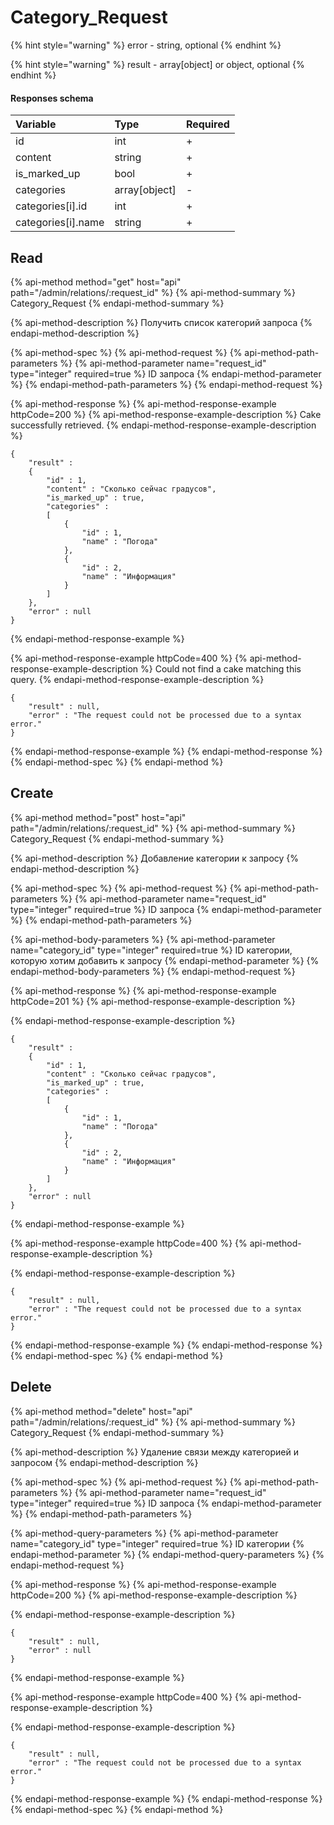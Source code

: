 # Category\_Request

{% hint style="warning" %}
error - string, optional
{% endhint %}

{% hint style="warning" %}
result - array\[object\] or object, optional
{% endhint %}

#### Responses schema

| Variable | Type | Required |
| :--- | :--- | :--- |
| id | int | + |
| content | string | + |
| is\_marked\_up | bool | + |
| categories | array\[object\] | - |
| categories\[i\].id | int | + |
| categories\[i\].name | string | + |

## Read

{% api-method method="get" host="api" path="/admin/relations/:request\_id" %}
{% api-method-summary %}
Category\_Request
{% endapi-method-summary %}

{% api-method-description %}
Получить список категорий запроса
{% endapi-method-description %}

{% api-method-spec %}
{% api-method-request %}
{% api-method-path-parameters %}
{% api-method-parameter name="request\_id" type="integer" required=true %}
ID запроса
{% endapi-method-parameter %}
{% endapi-method-path-parameters %}
{% endapi-method-request %}

{% api-method-response %}
{% api-method-response-example httpCode=200 %}
{% api-method-response-example-description %}
Cake successfully retrieved.
{% endapi-method-response-example-description %}

```
{  
    "result" : 
    {
        "id" : 1,  
        "content" : "Сколько сейчас градусов",  
        "is_marked_up" : true,
        "categories" : 
        [
            { 
                "id" : 1, 
                "name" : "Погода" 
            }, 
            { 
                "id" : 2, 
                "name" : "Информация" 
            }
        ] 
    },
    "error" : null
}
```
{% endapi-method-response-example %}

{% api-method-response-example httpCode=400 %}
{% api-method-response-example-description %}
Could not find a cake matching this query.
{% endapi-method-response-example-description %}

```
{
    "result" : null,
    "error" : "The request could not be processed due to a syntax error." 
}
```
{% endapi-method-response-example %}
{% endapi-method-response %}
{% endapi-method-spec %}
{% endapi-method %}

#### 

## Create

{% api-method method="post" host="api" path="/admin/relations/:request\_id" %}
{% api-method-summary %}
Category\_Request
{% endapi-method-summary %}

{% api-method-description %}
Добавление категории к запросу
{% endapi-method-description %}

{% api-method-spec %}
{% api-method-request %}
{% api-method-path-parameters %}
{% api-method-parameter name="request\_id" type="integer" required=true %}
ID запроса
{% endapi-method-parameter %}
{% endapi-method-path-parameters %}

{% api-method-body-parameters %}
{% api-method-parameter name="category\_id" type="integer" required=true %}
ID категории, которую хотим добавить к запросу
{% endapi-method-parameter %}
{% endapi-method-body-parameters %}
{% endapi-method-request %}

{% api-method-response %}
{% api-method-response-example httpCode=201 %}
{% api-method-response-example-description %}

{% endapi-method-response-example-description %}

```
{  
    "result" : 
    {
        "id" : 1,  
        "content" : "Сколько сейчас градусов",  
        "is_marked_up" : true,
        "categories" : 
        [
            { 
                "id" : 1, 
                "name" : "Погода" 
            }, 
            { 
                "id" : 2, 
                "name" : "Информация" 
            }
        ] 
    },
    "error" : null
}
```
{% endapi-method-response-example %}

{% api-method-response-example httpCode=400 %}
{% api-method-response-example-description %}

{% endapi-method-response-example-description %}

```
{
    "result" : null,
    "error" : "The request could not be processed due to a syntax error." 
}
```
{% endapi-method-response-example %}
{% endapi-method-response %}
{% endapi-method-spec %}
{% endapi-method %}



## Delete

{% api-method method="delete" host="api" path="/admin/relations/:request\_id" %}
{% api-method-summary %}
Category\_Request
{% endapi-method-summary %}

{% api-method-description %}
Удаление связи между категорией и запросом
{% endapi-method-description %}

{% api-method-spec %}
{% api-method-request %}
{% api-method-path-parameters %}
{% api-method-parameter name="request\_id" type="integer" required=true %}
ID запроса
{% endapi-method-parameter %}
{% endapi-method-path-parameters %}

{% api-method-query-parameters %}
{% api-method-parameter name="category\_id" type="integer" required=true %}
ID категории
{% endapi-method-parameter %}
{% endapi-method-query-parameters %}
{% endapi-method-request %}

{% api-method-response %}
{% api-method-response-example httpCode=200 %}
{% api-method-response-example-description %}

{% endapi-method-response-example-description %}

```
{ 
    "result" : null,
    "error" : null
}
```
{% endapi-method-response-example %}

{% api-method-response-example httpCode=400 %}
{% api-method-response-example-description %}

{% endapi-method-response-example-description %}

```
{
    "result" : null,
    "error" : "The request could not be processed due to a syntax error." 
}
```
{% endapi-method-response-example %}
{% endapi-method-response %}
{% endapi-method-spec %}
{% endapi-method %}

